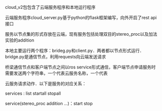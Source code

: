 cloud_v2包包含了云端服务程序和本地运行程序

云端服务程序cloud_server.py基于python的flask框架编写，向外开启了rest api接口

服务以节点集的形式存放在云端，现有服务包括处理双目的stereo_proc以及加法实验的addition

本地主要运行两个程序：brideg.py和client.py．两者都以节点形式运行．bridge.py是通信节点，利用requests向云端发送请求

桥梁通信节点和客户端节点之间以ros service形式通信，客户端节点申请服务时需要发送两个字符串，一个代表云服务名称，一个代表

云服务请求动作．以下是服务的对应关系：

services : list startall stopall

service(stereo_proc addition ...)：start stop
